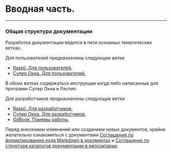 # Вводная часть.

---

### Общая структура документации

Разработка документации ведется в пяти основных тематических ветках. 

Для пользователей предназначены следующие ветки
* [Raspil. Для пользователей.](raspil/raspil_used.md)
* [Супер Окна. Для пользователей.](sw/sw_used.md)

В обоих ветках содержаться инструкции когда либо написанные для программ Супер Окна и Распил. 

Для разработчиков предназначены следующие ветки
* [Raspil. Для разработчиков.](raspil/raspil_dev.md)
* [Cупер Окна. Для разработчиков.](sw/sw_dev.md)
* [GitBook. Приемы работы.](gitbook/README.md)
  
Перед внесением изменений или созданием новых документов, крайне желательно ознакомиться с документами
[Соглашение по форматированию кода Markdown в документах](gitbook/format_code_in_docs.md) и 
[Соглашение по структуре каталогов документации в репозитарии](gitbook/catalog_structure.md).

<!-- Добавить ссылку на историю версий -->